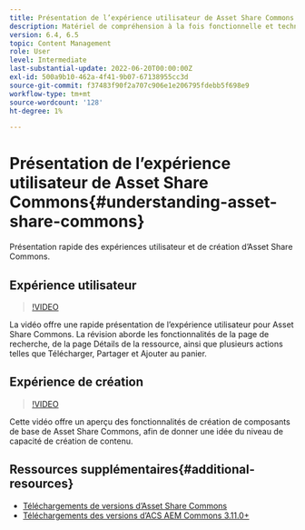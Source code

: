 ```yaml
---
title: Présentation de l’expérience utilisateur de Asset Share Commons
description: Matériel de compréhension à la fois fonctionnelle et technique Ressources Share Commons
version: 6.4, 6.5
topic: Content Management
role: User
level: Intermediate
last-substantial-update: 2022-06-20T00:00:00Z
exl-id: 500a9b10-462a-4f41-9b07-67138955cc3d
source-git-commit: f37483f90f2a707c906e1e206795fdebb5f698e9
workflow-type: tm+mt
source-wordcount: '128'
ht-degree: 1%

---
```


# Présentation de l’expérience utilisateur de Asset Share Commons{#understanding-asset-share-commons}

Présentation rapide des expériences utilisateur et de création d’Asset Share Commons.

## Expérience utilisateur

>[!VIDEO](https://video.tv.adobe.com/v/20497/?quality=9&learn=on)

La vidéo offre une rapide présentation de l’expérience utilisateur pour Asset Share Commons. La révision aborde les fonctionnalités de la page de recherche, de la page Détails de la ressource, ainsi que plusieurs actions telles que Télécharger, Partager et Ajouter au panier.

## Expérience de création

>[!VIDEO](https://video.tv.adobe.com/v/20498/?quality=9&learn=on)

Cette vidéo offre un aperçu des fonctionnalités de création de composants de base de Asset Share Commons, afin de donner une idée du niveau de capacité de création de contenu.

## Ressources supplémentaires{#additional-resources}

* [Téléchargements de versions d’Asset Share Commons](https://github.com/Adobe-Marketing-Cloud/asset-share-commons/releases)
* [Téléchargements des versions d’ACS AEM Commons 3.11.0+](https://github.com/Adobe-Consulting-Services/acs-aem-commons/releases)

